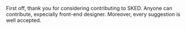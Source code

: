 First off, thank you for considering contributing to SKED.
Anyone can contribute, expecially front-end designer.
Moreover, every suggestion is well accepted.
